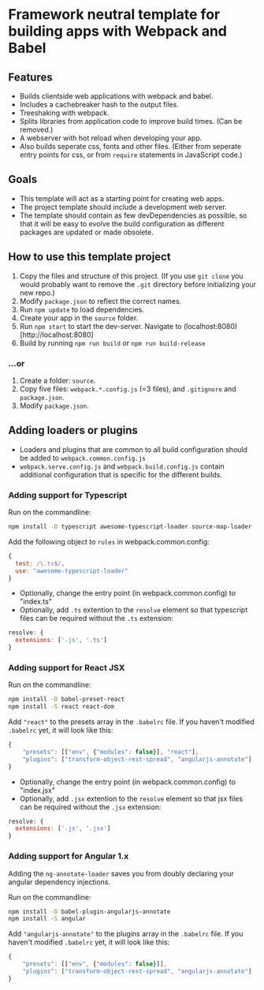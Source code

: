 # Framework neutral template for building apps with Webpack and Babel

## Features

- Builds clientside web applications with webpack and babel.
- Includes a cachebreaker hash to the output files.
- Treeshaking with webpack.
- Splits libraries from application code to improve build times. (Can be removed.)
- A webserver with hot reload when developing your app.
- Also builds seperate css, fonts and other files.
  (Either from seperate entry points for css, or from `require` statements in JavaScript code.)

## Goals
- This template will act as a starting point for creating web apps.
- The project template should include a development web server.
- The template should contain as few devDependencies as possible,
  so that it will be easy to evolve the build configuration as different packages are updated or made obsolete.

## How to use this template project

1. Copy the files and structure of this project.
   (If you use `git clone` you would probably want to remove the `.git` directory before initializing your new repo.)
2. Modify `package.json` to reflect the correct names.
3. Run `npm update` to load dependencies.
4. Create your app in the `source` folder.
5. Run `npm start` to start the dev-server. Navigate to (localhost:8080)[http://localhost:8080]
6. Build by running `npm run build` or `npm run build-release`

### ...or

1. Create a folder: `source`.
2. Copy five files: `webpack.*.config.js` (=3 files), and `.gitignore` and `package.json`.
3. Modify `package.json`.

## Adding loaders or plugins

- Loaders and plugins that are common to all build configuration should be added to `webpack.common.config.js`
- `webpack.serve.config.js` and `webpack.build.config.js` contain additional configuration that is specific for the different builds.

### Adding support for Typescript

Run on the commandline:
```bash
npm install -D typescript awesome-typescript-loader source-map-loader
```

Add the following object to `rules` in webpack.common.config:

```javascript
{
  test: /\.ts$/,
  use: "awesome-typescript-loader"
}
```

- Optionally, change the entry point (in webpack.common.config) to "index.ts"
- Optionally, add `.ts` extention to the `resolve` element so that typescript files can be required without the `.ts` extension:

```javascript
resolve: {
  extensions: ['.js', '.ts']
}
```

### Adding support for React JSX

Run on the commandline:

```bash
npm install -D babel-preset-react
npm install -S react react-dom
```

Add `"react"` to the presets array in the `.babelrc` file. If you haven't modified  `.babelrc` yet, it will look like this:

```javascript
{
	"presets": [["env", {"modules": false}], "react"],
	"plugins": ["transform-object-rest-spread", "angularjs-annotate"]
}
```

- Optionally, change the entry point (in webpack.common.config) to "index.jsx"
- Optionally, add `.jsx` extention to the `resolve` element so that jsx files can be required without the `.jsx` extension:

```javascript
resolve: {
  extensions: ['.js', '.jsx']
}
```

### Adding support for Angular 1.x

Adding the `ng-annotate-loader` saves you from doubly declaring your angular dependency injections.

Run on the commandline:

```bash
npm install -D babel-plugin-angularjs-annotate
npm install -S angular
```

Add `"angularjs-annotate"` to the plugins array in the `.babelrc` file. If you haven't modified  `.babelrc` yet, it will look like this:

```javascript
{
	"presets": [["env", {"modules": false}]],
	"plugins": ["transform-object-rest-spread", "angularjs-annotate"]
}
```
